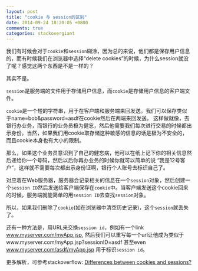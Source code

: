 ```yaml
---
layout: post
title: "cookie 与 session的区别"
date: 2014-09-24 18:20:05 +0800
comments: true
categories: stackovergiant
---
```


我们有时候会对于`cookie`和`session`糊涂，因为总的来说，他们都是保存用户信息的，而有时候我们在浏览器中选择“delete cookies”的时候，为什么session就没了呢？感觉这两个东西是不是一样的？

其实不是。

`session`是服务端的文件用于存储用户信息，而`cookie`是存储用户信息的客户端文件。

`cookie`是一个短的字符串，用于在客户端和服务端来回发送。我们可以保存类似于name=bob&password=asdf在cookie然后在两端来回发送。
这样做就像，去银行办业务，而银行的业务员极为健忘，然后他需要我们每次进行交易的时候都出示身份。当然，如果我们用cookie取存储这种敏感的信息的话是极为不安全的，而且cookie本身也有大小的限制。

那么，如果这个业务员意识到了自己的健忘病，他可以在纸上记下你的相关信息然后递给你一个号码，然后以后你再办业务的时候你就可以简单的说
“我是12号客户”，这样就不需要每次都出示身份证啊，银行个人账号去标识自己了。

对应着在Web服务器，服务器会记录相关的信息在一个`session`对象，然后创建一个`session ID`然后发送给客户端保存在`cookie`中。当客户端发送这个cookie回来的时候，服务端就能简单的用`session ID`去查找`session`对象。

所以，如果我们删除了`cookie`(如在浏览器中清空历史记录)，这个`session`就丢失了。

还有一种方法是，用URL来交换`session id`，例如有一个link www.myserver.com/myApp.jsp, 然后我们可以重写每一个url让他成为类似于www.myserver.com/myApp.jsp?sessionID=asdf 甚至even www.myserver.com/asdf/myApp.jsp 用于标识`session id`。


更多解析，可参考stackoverflow:
[Differences between cookies and sessions?](http://stackoverflow.com/questions/359434/differences-between-cookies-and-sessions)